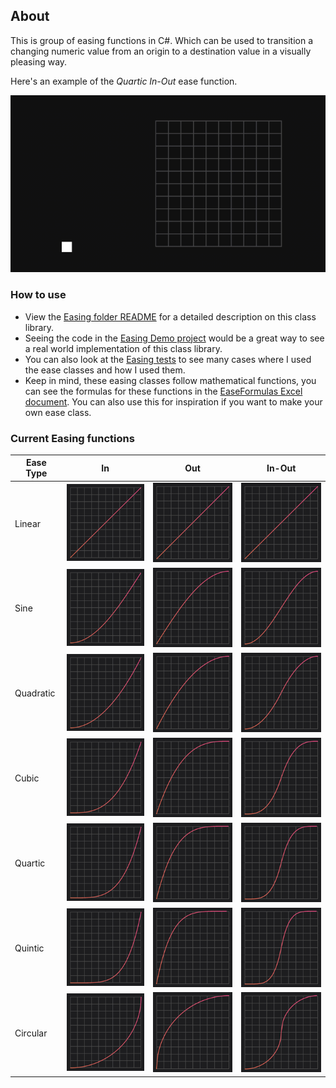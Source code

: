 ## About
This is group of easing functions in C#. Which can be used to transition a changing numeric value from an origin to a destination value in a visually pleasing way.

Here's an example of the *Quartic In-Out* ease function.

![Quartic In-Out animation](/ReadmeImages/gifs/quartic-inout.gif)

### How to use
- View the [Easing folder README](/Easing) for a detailed description on this class library.
- Seeing the code in the [Easing Demo project](/Easing.Demo) would be a great way to see a real world implementation of this class library.
- You can also look at the [Easing tests](/Easing.Test/Functions) to see many cases where I used the ease classes and how I used them.
- Keep in mind, these easing classes follow mathematical functions, you can see the formulas for these functions in the [EaseFormulas Excel document](/EaseFormulas.xlsx). You can also use this for inspiration if you want to make your own ease class.

### Current Easing functions
| Ease Type | In | Out | In-Out |
| --- | --- | --- | --- |
| Linear | ![Linear](/readme-images/function-images/linear.png) | ![Linear](/readme-images/function-images/linear.png) | ![Linear](/readme-images/function-images/linear.png) |
| Sine | ![Sine In](/readme-images/function-images/sine-in.png) | ![Sine Out](/readme-images/function-images/sine-out.png) | ![Sine In-Out](/readme-images/function-images/sine-inout.png) |
| Quadratic | ![Quadratic In](/readme-images/function-images/quadratic-in.png) | ![Quadratic Out](/readme-images/function-images/quadratic-out.png) | ![Quadratic In-Out](/readme-images/function-images/quadratic-inout.png) |
| Cubic | ![Cubic In](/readme-images/function-images/cubic-in.png) | ![Cubic Out](/readme-images/function-images/cubic-out.png) | ![Cubic In-Out](/readme-images/function-images/cubic-inout.png) |
| Quartic | ![Quartic In](/readme-images/function-images/quartic-in.png) | ![Quartic Out](/readme-images/function-images/quartic-out.png) | ![Quartic In-Out](/readme-images/function-images/quartic-inout.png) |
| Quintic | ![Quintic In](/readme-images/function-images/quintic-in.png) | ![Quintic Out](/readme-images/function-images/quintic-out.png) | ![Quintic In-Out](/readme-images/function-images/quintic-inout.png) |
| Circular | ![Circular In](/readme-images/function-images/circular-in.png) | ![Circular Out](/readme-images/function-images/circular-out.png) | ![Circular In-Out](/readme-images/function-images/circular-inout.png) |
